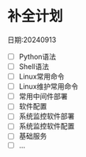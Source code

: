 # 补全计划

日期:20240913

- [ ] Python语法
- [ ] Shell语法
- [ ] Linux常用命令
- [ ] Linux维护常用命令
- [ ] 常用中间件部署
- [ ] 软件配置
- [ ] 系统监控软件部署
- [ ] 系统监控软件配置
- [ ] 基础服务
- [ ] ...
